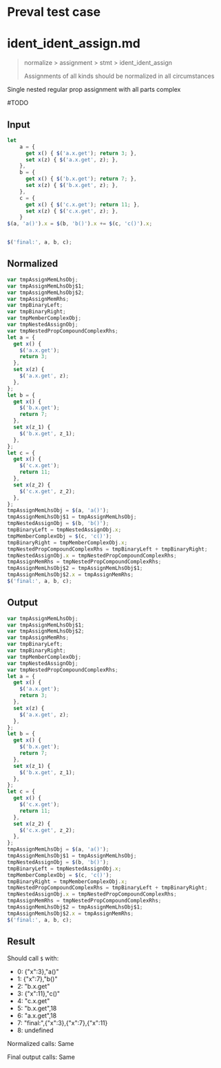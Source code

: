 # Preval test case

# ident_ident_assign.md

> normalize > assignment > stmt > ident_ident_assign
>
> Assignments of all kinds should be normalized in all circumstances

Single nested regular prop assignment with all parts complex

#TODO

## Input

`````js filename=intro
let 
    a = {
      get x() { $('a.x.get'); return 3; },
      set x(z) { $('a.x.get', z); },
    }, 
    b = {
      get x() { $('b.x.get'); return 7; },
      set x(z) { $('b.x.get', z); },
    },
    c = {
      get x() { $('c.x.get'); return 11; },
      set x(z) { $('c.x.get', z); },
    } 
$(a, 'a()').x = $(b, 'b()').x += $(c, 'c()').x;


$('final:', a, b, c);
`````

## Normalized

`````js filename=intro
var tmpAssignMemLhsObj;
var tmpAssignMemLhsObj$1;
var tmpAssignMemLhsObj$2;
var tmpAssignMemRhs;
var tmpBinaryLeft;
var tmpBinaryRight;
var tmpMemberComplexObj;
var tmpNestedAssignObj;
var tmpNestedPropCompoundComplexRhs;
let a = {
  get x() {
    $('a.x.get');
    return 3;
  },
  set x(z) {
    $('a.x.get', z);
  },
};
let b = {
  get x() {
    $('b.x.get');
    return 7;
  },
  set x(z_1) {
    $('b.x.get', z_1);
  },
};
let c = {
  get x() {
    $('c.x.get');
    return 11;
  },
  set x(z_2) {
    $('c.x.get', z_2);
  },
};
tmpAssignMemLhsObj = $(a, 'a()');
tmpAssignMemLhsObj$1 = tmpAssignMemLhsObj;
tmpNestedAssignObj = $(b, 'b()');
tmpBinaryLeft = tmpNestedAssignObj.x;
tmpMemberComplexObj = $(c, 'c()');
tmpBinaryRight = tmpMemberComplexObj.x;
tmpNestedPropCompoundComplexRhs = tmpBinaryLeft + tmpBinaryRight;
tmpNestedAssignObj.x = tmpNestedPropCompoundComplexRhs;
tmpAssignMemRhs = tmpNestedPropCompoundComplexRhs;
tmpAssignMemLhsObj$2 = tmpAssignMemLhsObj$1;
tmpAssignMemLhsObj$2.x = tmpAssignMemRhs;
$('final:', a, b, c);
`````

## Output

`````js filename=intro
var tmpAssignMemLhsObj;
var tmpAssignMemLhsObj$1;
var tmpAssignMemLhsObj$2;
var tmpAssignMemRhs;
var tmpBinaryLeft;
var tmpBinaryRight;
var tmpMemberComplexObj;
var tmpNestedAssignObj;
var tmpNestedPropCompoundComplexRhs;
let a = {
  get x() {
    $('a.x.get');
    return 3;
  },
  set x(z) {
    $('a.x.get', z);
  },
};
let b = {
  get x() {
    $('b.x.get');
    return 7;
  },
  set x(z_1) {
    $('b.x.get', z_1);
  },
};
let c = {
  get x() {
    $('c.x.get');
    return 11;
  },
  set x(z_2) {
    $('c.x.get', z_2);
  },
};
tmpAssignMemLhsObj = $(a, 'a()');
tmpAssignMemLhsObj$1 = tmpAssignMemLhsObj;
tmpNestedAssignObj = $(b, 'b()');
tmpBinaryLeft = tmpNestedAssignObj.x;
tmpMemberComplexObj = $(c, 'c()');
tmpBinaryRight = tmpMemberComplexObj.x;
tmpNestedPropCompoundComplexRhs = tmpBinaryLeft + tmpBinaryRight;
tmpNestedAssignObj.x = tmpNestedPropCompoundComplexRhs;
tmpAssignMemRhs = tmpNestedPropCompoundComplexRhs;
tmpAssignMemLhsObj$2 = tmpAssignMemLhsObj$1;
tmpAssignMemLhsObj$2.x = tmpAssignMemRhs;
$('final:', a, b, c);
`````

## Result

Should call `$` with:
 - 0: {"x":3},"a()"
 - 1: {"x":7},"b()"
 - 2: "b.x.get"
 - 3: {"x":11},"c()"
 - 4: "c.x.get"
 - 5: "b.x.get",18
 - 6: "a.x.get",18
 - 7: "final:",{"x":3},{"x":7},{"x":11}
 - 8: undefined

Normalized calls: Same

Final output calls: Same
